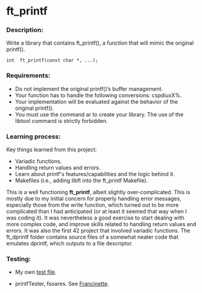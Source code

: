 # ft_printf

### Description:

Write a library that contains ft_printf(), a function that will mimic the original printf().

`int  ft_printf(const char *, ...);`

### Requirements:
- Do not implement the original printf()’s buffer management.
- Your function has to handle the following conversions: cspdiuxX%.
- Your implementation will be evaluated against the behavior of the original printf().
- You must use the command ar to create your library. The use of the libtool command is strictly forbidden.

### Learning process:

Key things learned from this project:

- Variadic functions.
- Handling return values and errors.
- Learn about printf's features/capabilities and the logic behind it.
- Makefiles (i.e., adding libft into the ft_printf Makefile).

This is a well functioning **ft_printf**, albeit slightly over-complicated. This is mostly due to my initial concern for properly handling error messages, especially those from the write function, which turned out to be more complicated than I had anticipated (or at least it seemed that way when I was coding it). It was nevertheless a good exercise to start dealing with more complex code, and improve skills related to handling return values and errors. It was also the first 42 project that involved variadic functions. The ft_dprintf folder contains source files of a somewhat neater code that emulates dprintf, which outputs to a file descriptor.

### Testing:

- My own [test file](/test_ft_printf.c).

- printfTester, fsoares. See [Francinette](https://github.com/WaRtr0/francinette-image).
